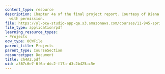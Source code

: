 ```yaml
---
content_type: resource
description: Chapter 4a of the final project report. Courtesy of Diana Bernal. Used
  with permission.
file: https://ol-ocw-studio-app-qa.s3.amazonaws.com/courses/11-945-springfield-studio-spring-2004/a367c6e76f6addc2f17ad3c2b425ac5e_ch4Az.pdf
file_type: application/pdf
learning_resource_types:
- Projects
ocw_type: OCWFile
parent_title: Projects
parent_type: CourseSection
resourcetype: Document
title: ch4Az.pdf
uid: a367c6e7-6f6a-ddc2-f17a-d3c2b425ac5e
---
```

